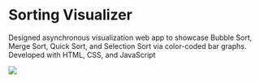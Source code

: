 # Sorting Visualizer
Designed asynchronous visualization web app to showcase Bubble Sort, Merge Sort, Quick Sort, and
Selection Sort via color-coded bar graphs. Developed with HTML, CSS, and JavaScript

![](https://i.gyazo.com/e6d6e84f7d16b5e27e60b7b10739aa4e.png)
